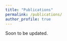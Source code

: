 ```yaml
---
title: "Publications"
permalink: /publications/
author_profile: true
---
```


Soon to be updated.

<!-- When you have an EPFL email create a google scholar account -->

<!-- You can also find my papers on <u><a href="https://scholar.google.com/citations?user=PxvktvQAAAAJ&hl=en">Google Scholar</a>.</u>


{% include base_path %}
## 2020
[**Recursive Non-Autoregressive Graph-to-Graph Transformer for Dependency Parsing with Iterative Refinement**](https://arxiv.org/abs/2003.13118), **A. Mohammadshahi**, J. Henderson.  
Under review, 2020.  
([paper](https://arxiv.org/abs/2003.13118),[Code](),[BibText](https://arxiv.org/abs/2003.13118))  

## 2019
[**Graph-to-Graph Transformer for Transition-based Dependency Parsing**](https://arxiv.org/abs/1911.03561), **A. Mohammadshahi**, J. Henderson.  
Under review, 2019.  
([paper](https://arxiv.org/abs/1911.03561),[Code](),[BibText](https://scholar.googleusercontent.com/scholar.bib?q=info:xvVOqyxbo3oJ:scholar.google.com/&output=citation&scisdr=CgVUSbHCEMLZwwlCaWA:AAGBfm0AAAAAXeVHcWC9UYFqJHCXjgz35MvVN8kJTS6t&scisig=AAGBfm0AAAAAXeVHcaCxCsWZE1uNPT2wIn0O6oTzWupW&scisf=4&ct=citation&cd=-1&hl=en))  

[**Aligning Multilingual Word Embeddings for Cross-Modal Retrieval Task**](https://www.aclweb.org/anthology/D19-6605/), **A. Mohammadshahi**, R. Lebret, K. Aberer.  
FEVER and LANTERN at EMNLP, 2019.  
([Paper](https://www.aclweb.org/anthology/D19-6605/),[Code](https://github.com/alirezamshi/AME-CMR),[BibText](https://www.aclweb.org/anthology/D19-6605.bib))

-->
